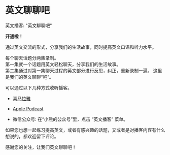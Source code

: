 # 英文聊聊吧

英文播客: "英文聊聊吧"

**开通啦！**

通过英文交流的形式，分享我们的生活故事，同时提高英文口语和听力水平。

每个聊天话题分两集录制。  
第一集就一个话题用英文轻松聊天，分享我们的生活故事。  
第二集通过对第一集聊天过程的英文部分进行反思，纠正，重新录制一遍。
这里是我们的英文聊聊“吧”。

可以通过以下几种方式收听播客。
- [喜马拉雅](https://www.ximalaya.com/album/86658945.xml)

- [Apple Podcast](https://podcasts.apple.com/us/podcast/%E9%82%A3%E6%88%91%E4%BB%AC%E5%B0%B1%E9%9A%8F%E4%BE%BF%E8%8B%B1%E6%96%87%E8%81%8A%E8%81%8A%E5%90%A7/id1798039833)

- 微信公众号: 在“小熊的公众号”里，点击 “英文播客” 菜单。

如果您也想一起练习提高英文，或者有感兴趣的话题，又或者是对播客内容有什么想说的，都欢迎留下评论。

感谢您的关注，让我们英文聊聊吧！

